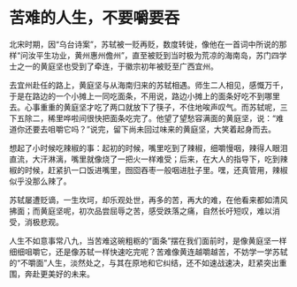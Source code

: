 # 苦难的人生，不要嚼要吞

北宋时期，因“乌台诗案”，苏轼被一贬再贬，数度转徙，像他在一首词中所说的那样“问汝平生功业，黄州惠州儋州”，直至被贬到当时极为荒凉的海南岛，苏门四学士之一的黄庭坚也受到了牵连，于徽宗初年被贬至广西宜州。 

去宜州赴任的路上，黄庭坚与从海南归来的苏轼相遇。师生二人相见，感慨万千，于是在路边的一个小摊上一同吃面条，不用说，路边小摊上的面条好吃不到哪里去。心事重重的黄庭坚才吃了两口就放下了筷子，不住地唉声叹气。而苏轼呢，三下五除二，稀里哗啦间很快把面条吃完了。他望了望愁容满面的黄庭坚，说：“难道你还要去咀嚼它吗？”说完，留下尚未回过味来的黄庭坚，大笑着起身而去。 

想起了小时候吃辣椒的事：起初的时候，嘴里吃到了辣椒，细嚼慢咽，辣得人眼泪直流，大汗淋漓，嘴里就像烧了一把火一样难受；后来，在大人的指导下，吃到辣椒的时候，赶紧扒一口饭进嘴里，囫囵吞枣一般咽进肚子里。嘿，还真管用，辣椒似乎没那么辣了。 

苏轼屡遭贬谪，一生坎坷，却乐观处世，再多的苦，再大的难，在他看来都如清风拂面；而黄庭坚呢，初次品尝屈辱之苦，感受跌落之痛，自然长吁短叹，难以消受，消极悲观。 

人生不如意事常八九，当苦难这碗粗粝的“面条”摆在我们面前时，是像黄庭坚一样细细咀嚼它，还是像苏轼一样快速吃完呢？苦难像黄连越嚼越苦，不妨学一学苏轼的“不嚼面”人生，淡然处之，与其在原地和它纠结，还不如速战速决，赶紧突出重围，奔赴更美好的未来。